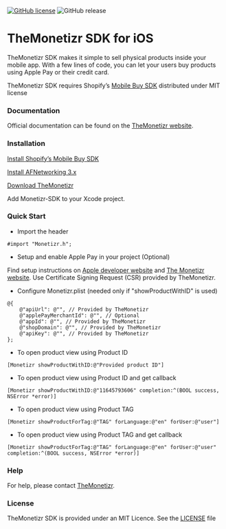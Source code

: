 [![GitHub license](https://img.shields.io/badge/license-MIT-lightgrey.svg)]()
![GitHub release](https://img.shields.io/badge/release-1.2.6-blue.svg)

# TheMonetizr SDK for iOS
TheMonetizr SDK makes it simple to sell physical products inside your mobile app. With a few lines of code, you can let your users buy products using Apple Pay or their credit card.

TheMonetizr SDK requires Shopify’s [Mobile Buy SDK](https://github.com/Shopify/mobile-buy-sdk-ios) distributed under MIT license

### Documentation
Official documentation can be found on the [TheMonetizr website](http://themonetizr.com).

### Installation
[Install Shopify’s Mobile Buy SDK](https://github.com/Shopify/mobile-buy-sdk-ios#installation)

[Install AFNetworking 3.x](https://github.com/AFNetworking/AFNetworking#installation)

<a href="https://github.com/themonetizr/The-Monetizr-SDK">Download TheMonetizr</a>

Add Monetizr-SDK to your Xcode project.

### Quick Start

* Import the header

```objc
#import "Monetizr.h";
```
* Setup and enable Apple Pay in your project (Optional)

Find setup instructions on [Apple developer website](https://developer.apple.com/apple-pay/) and [The Monetizr website](http://themonetizr.com/implementation/). Use Certificate Signing Request (CSR) provided by TheMonetizr.

* Configure Monetizr.plist (needed only if "showProductWithID" is used)

```objc
@{
    @"apiUrl": @"", // Provided by TheMonetizr
    @"applePayMerchantId": @"", // Optional
    @"appId": @"", // Provided by TheMonetizr
    @"shopDomain": @"", // Provided by TheMonetizr
    @"apiKey": @"", // Provided by TheMonetizr  
};
```

* To open product view using Product ID

```objc
[Monetizr showProductWithID:@"Provided product ID"]
```
* To open product view using Product ID and get callback

```objc
[Monetizr showProductWithID:@"11645793606" completion:^(BOOL success, NSError *error)]
```

* To open product view using Product TAG

```objc
[Monetizr showProductForTag:@"TAG" forLanguage:@"en" forUser:@"user"]
```
* To open product view using Product TAG and get callback

```objc
[Monetizr showProductForTag:@"TAG" forLanguage:@"en" forUser:@"user" completion:^(BOOL success, NSError *error)]
```
### Help

For help, please contact [TheMonetizr](http://themonetizr.com).

### License

TheMonetizr SDK is provided under an MIT Licence.  See the [LICENSE](LICENSE) file
